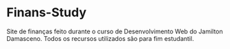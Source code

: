 # Finans-Study
Site de finanças feito durante o curso de Desenvolvimento Web do Jamilton Damasceno.
Todos os recursos utilizados são para fim estudantil.
